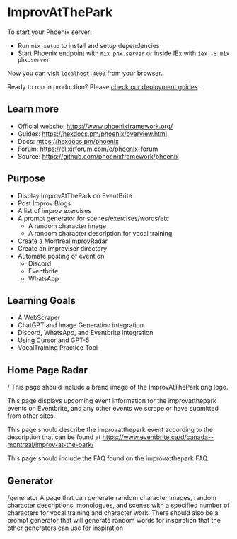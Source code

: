 # ImprovAtThePark

To start your Phoenix server:

  * Run `mix setup` to install and setup dependencies
  * Start Phoenix endpoint with `mix phx.server` or inside IEx with `iex -S mix phx.server`

Now you can visit [`localhost:4000`](http://localhost:4000) from your browser.

Ready to run in production? Please [check our deployment guides](https://hexdocs.pm/phoenix/deployment.html).

## Learn more

  * Official website: https://www.phoenixframework.org/
  * Guides: https://hexdocs.pm/phoenix/overview.html
  * Docs: https://hexdocs.pm/phoenix
  * Forum: https://elixirforum.com/c/phoenix-forum
  * Source: https://github.com/phoenixframework/phoenix

## Purpose
* Display ImprovAtThePark on EventBrite
* Post Improv Blogs
* A list of improv exercises
* A prompt generator for scenes/exercises/words/etc
  * A random character image
  * A random character description for vocal training
* Create a MontrealImprovRadar
* Create an improviser directory
* Automate posting of event on
  * Discord
  * Eventbrite
  * WhatsApp

## Learning Goals
* A WebScraper
* ChatGPT and Image Generation integration
* Discord, WhatsApp, and Eventbrite integration
* Using Cursor and GPT-5
* VocalTraining Practice Tool


## Home Page Radar
/
This page should include a brand image of the ImprovAtThePark.png logo.

This page displays upcoming event information for the improvatthepark events on Eventbrite, and any other events we scrape or have submitted from other sites.

This page should describe the improvatthepark event according to the description that can be found at https://www.eventbrite.ca/d/canada--montreal/improv-at-the-park/

This page should include the FAQ found on the improvatthepark FAQ.

## Generator
/generator
A page that can generate random character images, random character descriptions, monologues, and scenes with a specified number of characters for vocal training and character work. There should also be a prompt generator that will generate random words for inspiration that the other generators can use for inspiration

## 